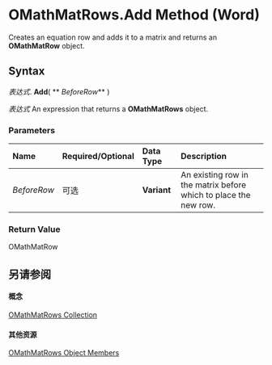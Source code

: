 
# OMathMatRows.Add Method (Word)

Creates an equation row and adds it to a matrix and returns an  **OMathMatRow** object.


## Syntax

 _表达式_. **Add**( ** _BeforeRow_** )

 _表达式_ An expression that returns a **OMathMatRows** object.


### Parameters



|**Name**|**Required/Optional**|**Data Type**|**Description**|
|:-----|:-----|:-----|:-----|
| _BeforeRow_|可选|**Variant**|An existing row in the matrix before which to place the new row.|

### Return Value

OMathMatRow


## 另请参阅


#### 概念


[OMathMatRows Collection](beeb74aa-23ba-b9da-1f24-65c91fb3dc2c.md)
#### 其他资源


[OMathMatRows Object Members](http://msdn.microsoft.com/library/fc3edcc6-336c-8213-04cc-6dd35bf7d52f%28Office.15%29.aspx)